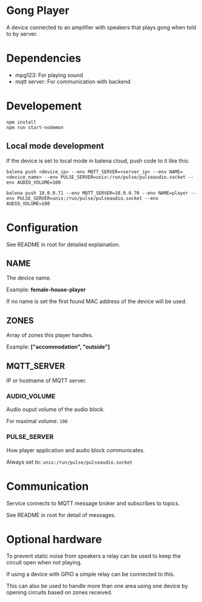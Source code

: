 # Gong Player

A device connected to an amplifier with speakers that plays gong when told to by server.

# Dependencies

- mpg123: For playing sound
- mqtt server: For communication with backend

# Developement

    npm install
    npm run start-nodemon

## Local mode development

If the device is set to local mode in balena cloud, push code to it like this:

    balena push <device_ip> --env MQTT_SERVER=<server_ip> --env NAME=<device_name> --env PULSE_SERVER=unix:/run/pulse/pulseaudio.socket --env AUDIO_VOLUME=100
    
    balena push 10.0.0.71 --env MQTT_SERVER=10.0.0.70 --env NAME=player --env PULSE_SERVER=unix:/run/pulse/pulseaudio.socket --env AUDIO_VOLUME=100

# Configuration
See README in root for detailed explaination.

## NAME
The device name.

Example: **female-house-player**

If no name is set the first found MAC address of the device will be used.

## ZONES
Array of zones this player handles.

Example: **["accommodation", "outside"]**

## MQTT_SERVER
IP or hostname of MQTT server.

### AUDIO_VOLUME
Audio ouput volume of the audio block.

For maximal volume: `100`

### PULSE_SERVER
How player application and audio block communicates.

Always set to: `unix:/run/pulse/pulseaudio.socket`

# Communication

Service connects to MQTT message broker and subscribes to topics.

See README in root for detail of messages.

# Optional hardware

To prevent static noise from speakers a relay can be used to keep the circuit open when not playing.

If using a device with GPIO a simple relay can be connected to this.

This can also be used to handle more than one area using one device by opening circuits based on zones received.

